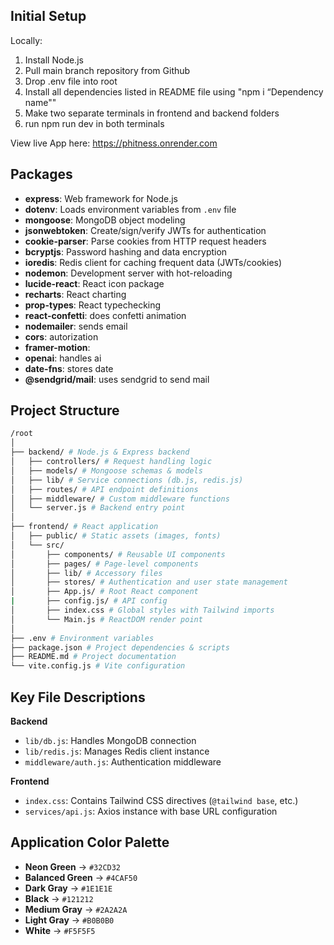 ## Initial Setup
Locally: 
1. Install Node.js 
2. Pull main branch repository from Github 
3. Drop .env file into root 
4. Install all dependencies listed in README file using "npm i “Dependency name""
5. Make two separate terminals in frontend and backend folders
6. run npm run dev in both terminals

View live App here: https://phitness.onrender.com 



## Packages
- **express**: Web framework for Node.js
- **dotenv**: Loads environment variables from `.env` file
- **mongoose**: MongoDB object modeling
- **jsonwebtoken**: Create/sign/verify JWTs for authentication
- **cookie-parser**: Parse cookies from HTTP request headers
- **bcryptjs**: Password hashing and data encryption
- **ioredis**: Redis client for caching frequent data (JWTs/cookies)
- **nodemon**: Development server with hot-reloading
- **lucide-react**: React icon package
- **recharts**: React charting
- **prop-types**: React typechecking
- **react-confetti**: does confetti animation
- **nodemailer**: sends email
- **cors**: autorization
- **framer-motion**:
- **openai**: handles ai
- **date-fns**: stores date
- **@sendgrid/mail**: uses sendgrid to send mail

## Project Structure
```bash
/root
│
├── backend/ # Node.js & Express backend
│   ├── controllers/ # Request handling logic
│   ├── models/ # Mongoose schemas & models
│   ├── lib/ # Service connections (db.js, redis.js)
│   ├── routes/ # API endpoint definitions
│   ├── middleware/ # Custom middleware functions
│   └── server.js # Backend entry point
│
├── frontend/ # React application
│   ├── public/ # Static assets (images, fonts)
│   └── src/
│       ├── components/ # Reusable UI components
│       ├── pages/ # Page-level components
│       ├── lib/ # Accessory files
│       ├── stores/ # Authentication and user state management
│       ├── App.js/ # Root React component
|       ├── config.js/ # API config
│       ├── index.css # Global styles with Tailwind imports
│       └── Main.js # ReactDOM render point
│
├── .env # Environment variables
├── package.json # Project dependencies & scripts
├── README.md # Project documentation
└── vite.config.js # Vite configuration
```


## Key File Descriptions
**Backend**
- `lib/db.js`: Handles MongoDB connection
- `lib/redis.js`: Manages Redis client instance
- `middleware/auth.js`: Authentication middleware

**Frontend**
- `index.css`: Contains Tailwind CSS directives (`@tailwind base`, etc.)
- `services/api.js`: Axios instance with base URL configuration


## Application Color Palette
- **Neon Green** → `#32CD32`
- **Balanced Green** → `#4CAF50`
- **Dark Gray** → `#1E1E1E`
- **Black** → `#121212`
- **Medium Gray** → `#2A2A2A`
- **Light Gray** → `#B0B0B0`
- **White** → `#F5F5F5`

